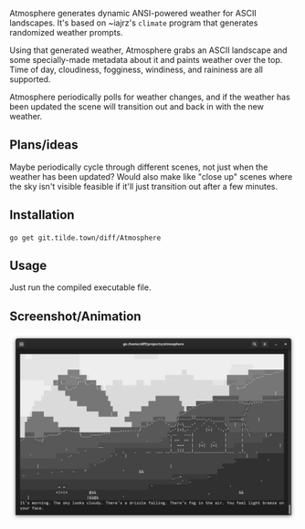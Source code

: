 Atmosphere generates dynamic ANSI-powered weather for ASCII landscapes. It's
based on ~iajrz's `climate` program that generates randomized weather prompts.

Using that generated weather, Atmosphere grabs an ASCII landscape and some
specially-made metadata about it and paints weather over the top. Time of day,
cloudiness, fogginess, windiness, and raininess are all supported.

Atmosphere periodically polls for weather changes, and if the weather has been
updated the scene will transition out and back in with the new weather.

## Plans/ideas

Maybe periodically cycle through different scenes, not just when the weather
has been updated? Would also make like "close up" scenes where the sky isn't
visible feasible if it'll just transition out after a few minutes.

## Installation

`go get git.tilde.town/diff/Atmosphere`

## Usage

Just run the compiled executable file.

## Screenshot/Animation

![Atmosphere as seen from the terminal](Atmosphere.png)